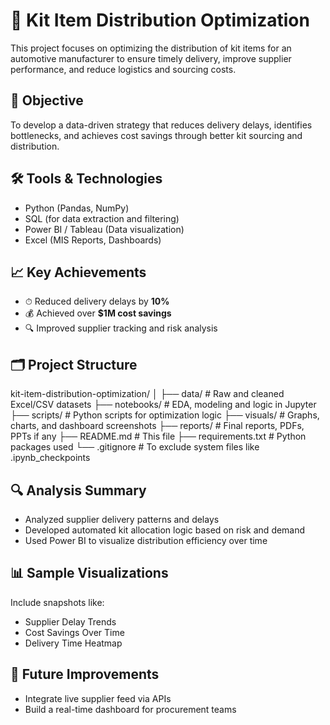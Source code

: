# 🚚 Kit Item Distribution Optimization

This project focuses on optimizing the distribution of kit items for an automotive manufacturer to ensure timely delivery, improve supplier performance, and reduce logistics and sourcing costs.

## 📌 Objective
To develop a data-driven strategy that reduces delivery delays, identifies bottlenecks, and achieves cost savings through better kit sourcing and distribution.

## 🛠 Tools & Technologies
- Python (Pandas, NumPy)
- SQL (for data extraction and filtering)
- Power BI / Tableau (Data visualization)
- Excel (MIS Reports, Dashboards)

## 📈 Key Achievements
- ⏱ Reduced delivery delays by **10%**
- 💰 Achieved over **$1M cost savings**
- 🔍 Improved supplier tracking and risk analysis

## 🗂 Project Structure

kit-item-distribution-optimization/
│
├── data/ # Raw and cleaned Excel/CSV datasets
├── notebooks/ # EDA, modeling and logic in Jupyter
├── scripts/ # Python scripts for optimization logic
├── visuals/ # Graphs, charts, and dashboard screenshots
├── reports/ # Final reports, PDFs, PPTs if any
├── README.md # This file
├── requirements.txt # Python packages used
└── .gitignore # To exclude system files like .ipynb_checkpoints


## 🔍 Analysis Summary
- Analyzed supplier delivery patterns and delays
- Developed automated kit allocation logic based on risk and demand
- Used Power BI to visualize distribution efficiency over time

## 📊 Sample Visualizations
Include snapshots like:
- Supplier Delay Trends
- Cost Savings Over Time
- Delivery Time Heatmap

## 📌 Future Improvements
- Integrate live supplier feed via APIs
- Build a real-time dashboard for procurement teams
